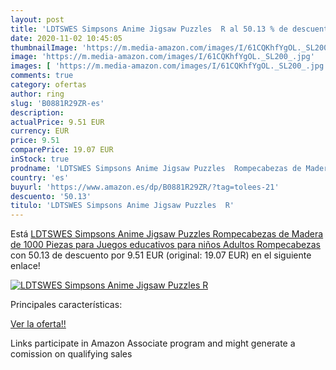 ```yaml
---
layout: post
title: 'LDTSWES Simpsons Anime Jigsaw Puzzles  R al 50.13 % de descuento'
date: 2020-11-02 10:45:05
thumbnailImage: 'https://m.media-amazon.com/images/I/61CQKhfYgOL._SL200_.jpg'
image: 'https://m.media-amazon.com/images/I/61CQKhfYgOL._SL200_.jpg'
images: [ 'https://m.media-amazon.com/images/I/61CQKhfYgOL._SL200_.jpg' ]
comments: true
category: ofertas
author: ring
slug: 'B0881R29ZR-es'
description:
actualPrice: 9.51 EUR
currency: EUR
price: 9.51
comparePrice: 19.07 EUR
inStock: true
prodname: 'LDTSWES Simpsons Anime Jigsaw Puzzles  Rompecabezas de Madera de 1000 Piezas  para Juegos educativos para niños Adultos Rompecabezas'
country: 'es'
buyurl: 'https://www.amazon.es/dp/B0881R29ZR/?tag=tolees-21'
descuento: '50.13'
titulo: 'LDTSWES Simpsons Anime Jigsaw Puzzles  R'
---
```


Está [LDTSWES Simpsons Anime Jigsaw Puzzles  Rompecabezas de Madera de 1000 Piezas  para Juegos educativos para niños Adultos Rompecabezas](https://www.amazon.es/dp/B0881R29ZR/?tag=tolees-21) con 50.13 de descuento por 9.51 EUR (original: 19.07 EUR) en el siguiente enlace!

[![LDTSWES Simpsons Anime Jigsaw Puzzles  R](https://m.media-amazon.com/images/I/61CQKhfYgOL._SL200_.jpg)](https://www.amazon.es/dp/B0881R29ZR/?tag=tolees-21)

Principales características:


[Ver la oferta!!](https://www.amazon.es/dp/B0881R29ZR/?tag=tolees-21)

Links participate in Amazon Associate program and might generate a comission on qualifying sales


